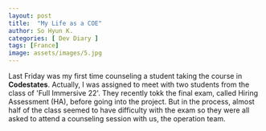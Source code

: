 ```yaml
---
layout: post
title:  "My Life as a COE"
author: So Hyun K.
categories: [ Dev Diary ]
tags: [France]
image: assets/images/5.jpg
---
```


Last Friday was my first time counseling a student taking the course in **Codestates**.
Actually, I was assigned to meet with two students from the class of 'Full Immersive 22'. They recently tokk the final exam, called Hiring Assessment (HA), before going into the project. But in the process, almost half of the class seemed to have difficulty with the exam so they were all asked to attend a counseling session with us, the operation team.